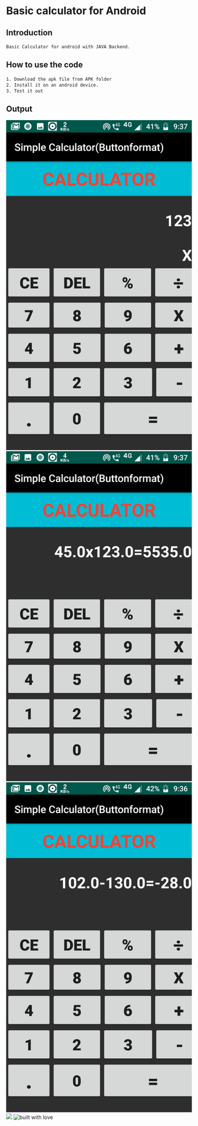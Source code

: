 # Basic calculator for Android 

## Introduction
```
Basic Calculator for android with JAVA Backend.  
```


## How to use the code
```
1. Download the apk file from APK folder
2. Install it on an android device.
3. Test it out

```
## Output
![](Images/IMG1.png)
![](Images/IMG2.png)
![](Images/IMG3.png)
<a href = https://www.java.com/en/ ><img src="https://img.shields.io/badge/language-Java-blue?style=for-the-badge"></a>
![built with love](https://forthebadge.com/images/badges/built-with-love.svg)


